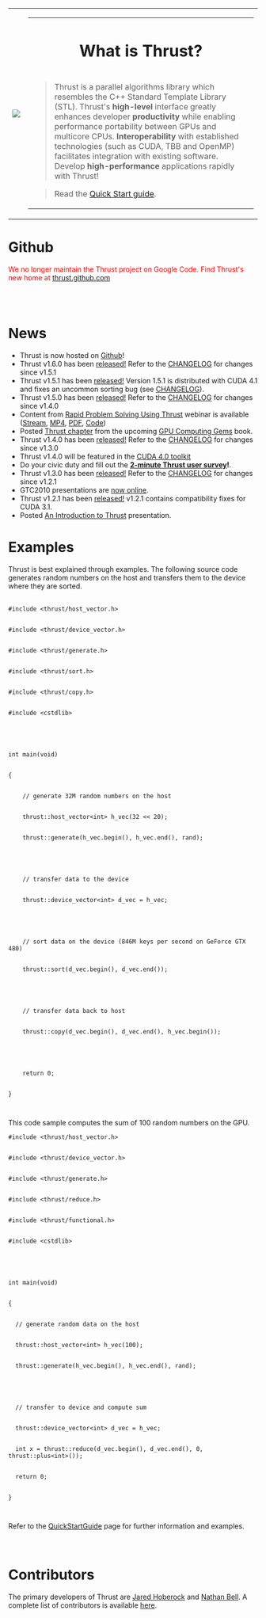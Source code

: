 <table align='center' border='0'>
<tr>
<td>
<a href='http://code.google.com/p/thrust/downloads/list'>
<img src='http://thrust.googlecode.com/hg/doc/thrust_logo.png' />
</a>
</td>
<td>

<table align='center' border='0'>
<tr><td align='center'>
<h1> What is Thrust?</h1>
</td></tr>
<tr><td>
<blockquote>Thrust is a parallel algorithms library which resembles the C++ Standard Template Library (STL). Thrust's <b>high-level</b> interface greatly enhances developer <b>productivity</b> while enabling performance portability between GPUs and multicore CPUs.  <b>Interoperability</b> with established technologies (such as CUDA, TBB and OpenMP) facilitates integration with existing software.  Develop <b>high-performance</b> applications rapidly with Thrust!</blockquote>

<blockquote>Read the <a href='QuickStartGuide.md'>Quick Start guide</a>.<br>
</td></tr>
</table>
</td>
</tr>
</table></blockquote>

# Github #

<font color='#FF0000'>We no longer maintain the Thrust project on Google Code. Find Thrust's new home at <a href='http://thrust.github.com'>thrust.github.com</a></font>

<br><br>

<h1>News</h1>
<ul><li>Thrust is now hosted on <a href='https://github.com/thrust/thrust'>Github</a>!<br>
</li><li>Thrust v1.6.0 has been <a href='http://code.google.com/p/thrust/downloads/list'>released!</a> Refer to the <a href='http://code.google.com/p/thrust/source/browse/CHANGELOG?name=1.6.0'>CHANGELOG</a> for changes since v1.5.1<br>
</li><li>Thrust v1.5.1 has been <a href='http://code.google.com/p/thrust/downloads/list'>released!</a>  Version 1.5.1 is distributed with CUDA 4.1 and fixes an uncommon sorting bug (see <a href='http://code.google.com/p/thrust/source/browse/CHANGELOG?name=1.5.1'>CHANGELOG</a>).<br>
</li><li>Thrust v1.5.0 has been <a href='http://code.google.com/p/thrust/downloads/list'>released!</a> Refer to the <a href='http://code.google.com/p/thrust/source/browse/CHANGELOG?name=1.5.0'>CHANGELOG</a> for changes since v1.4.0<br>
</li><li>Content from <a href='http://www.gputechconf.com/object/gtc-express-webinar.html'>Rapid Problem Solving Using Thrust</a> webinar is available (<a href='http://www.gputechconf.com/content/includes/gtc/video/stream-GTCthrust.html'>Stream</a>, <a href='http://developer.download.nvidia.com/CUDA/training/GTCthrust.mp4'>MP4</a>, <a href='http://developer.download.nvidia.com/CUDA/training/Rapid-Problem-Solving-Using-Thrust.pdf'>PDF</a>, <a href='http://developer.download.nvidia.com/CUDA/training/RapidProblemSolving.zip'>Code</a>)<br>
</li><li>Posted <a href='http://thrust.googlecode.com/files/Thrust%20-%20A%20Productivity-Oriented%20Library%20for%20CUDA.pdf'>Thrust chapter</a> from the upcoming <a href='http://mkp.com/news/3405'>GPU Computing Gems</a> book.<br>
</li><li>Thrust v1.4.0 has been <a href='http://code.google.com/p/thrust/downloads/list'>released!</a> Refer to the <a href='http://code.google.com/p/thrust/source/browse/CHANGELOG?name=1.4.0'>CHANGELOG</a> for changes since v1.3.0<br>
</li><li>Thrust v1.4.0 will be featured in the <a href='http://pressroom.nvidia.com/easyir/customrel.do?easyirid=A0D622CE9F579F09&version=live&prid=726171&releasejsp=release_157&xhtml=true'>CUDA 4.0 toolkit</a>
</li><li>Do your civic duty and fill out the <b><a href='https://spreadsheets.google.com/viewform?hl=en&formkey=dC1abTJNZFJsdzNEZnBTV3VsVUtKMEE6MA#gid=0'>2-minute Thrust user survey</a>!</b>.<br>
</li><li>Thrust v1.3.0 has been <a href='http://code.google.com/p/thrust/downloads/list'>released!</a> Refer to the <a href='http://code.google.com/p/thrust/source/browse/CHANGELOG?r=ccbb5cbacf0273bb7dc3f5a7023649053f2a7d80'>CHANGELOG</a> for changes since v1.2.1<br>
</li><li>GTC2010 presentations are <a href='http://www.nvidia.com/object/gtc2010-presentation-archive.html#session2219'>now online</a>.<br>
</li><li>Thrust v1.2.1 has been <a href='http://code.google.com/p/thrust/downloads/list'>released!</a> v1.2.1 contains compatibility fixes for CUDA 3.1.<br>
</li><li>Posted <a href='http://thrust.googlecode.com/files/An%20Introduction%20To%20Thrust.pdf'>An Introduction to Thrust</a> presentation.</li></ul>


<h1>Examples</h1>

Thrust is best explained through examples.  The following source code generates random numbers on the host and transfers them to the device where they are sorted.<br>
<br>
<pre><code>#include &lt;thrust/host_vector.h&gt;<br>
#include &lt;thrust/device_vector.h&gt;<br>
#include &lt;thrust/generate.h&gt;<br>
#include &lt;thrust/sort.h&gt;<br>
#include &lt;thrust/copy.h&gt;<br>
#include &lt;cstdlib&gt;<br>
<br>
int main(void)<br>
{<br>
    // generate 32M random numbers on the host<br>
    thrust::host_vector&lt;int&gt; h_vec(32 &lt;&lt; 20);<br>
    thrust::generate(h_vec.begin(), h_vec.end(), rand);<br>
<br>
    // transfer data to the device<br>
    thrust::device_vector&lt;int&gt; d_vec = h_vec;<br>
<br>
    // sort data on the device (846M keys per second on GeForce GTX 480)<br>
    thrust::sort(d_vec.begin(), d_vec.end());<br>
<br>
    // transfer data back to host<br>
    thrust::copy(d_vec.begin(), d_vec.end(), h_vec.begin());<br>
<br>
    return 0;<br>
}<br>
</code></pre>


This code sample computes the sum of 100 random numbers on the GPU.<br>
<pre><code>#include &lt;thrust/host_vector.h&gt;<br>
#include &lt;thrust/device_vector.h&gt;<br>
#include &lt;thrust/generate.h&gt;<br>
#include &lt;thrust/reduce.h&gt;<br>
#include &lt;thrust/functional.h&gt;<br>
#include &lt;cstdlib&gt;<br>
<br>
int main(void)<br>
{<br>
  // generate random data on the host<br>
  thrust::host_vector&lt;int&gt; h_vec(100);<br>
  thrust::generate(h_vec.begin(), h_vec.end(), rand);<br>
<br>
  // transfer to device and compute sum<br>
  thrust::device_vector&lt;int&gt; d_vec = h_vec;<br>
  int x = thrust::reduce(d_vec.begin(), d_vec.end(), 0, thrust::plus&lt;int&gt;());<br>
  return 0;<br>
}<br>
</code></pre>

Refer to the <a href='QuickStartGuide.md'>QuickStartGuide</a> page for further information and examples.<br>
<br>
<br>
<h1>Contributors</h1>

The primary developers of Thrust are <a href='http://research.nvidia.com/users/jared-hoberock'>Jared Hoberock</a> and <a href='http://research.nvidia.com/users/nathan-bell'>Nathan Bell</a>.  A complete list of contributors is available <a href='http://code.google.com/p/thrust/source/browse/THANKS'>here</a>.